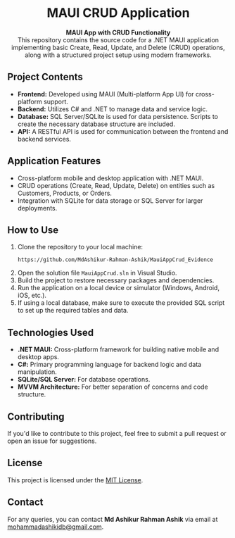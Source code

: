 <h1 align="center">MAUI CRUD Application</h1>

<p align="center">
  <b>MAUI App with CRUD Functionality</b><br>
  This repository contains the source code for a .NET MAUI application implementing basic Create, Read, Update, and Delete (CRUD) operations, along with a structured project setup using modern frameworks.
</p>

<h2>Project Contents</h2>
<ul>
  <li><strong>Frontend:</strong> Developed using MAUI (Multi-platform App UI) for cross-platform support.</li>
  <li><strong>Backend:</strong> Utilizes C# and .NET to manage data and service logic.</li>
  <li><strong>Database:</strong> SQL Server/SQLite is used for data persistence. Scripts to create the necessary database structure are included.</li>
  <li><strong>API:</strong> A RESTful API is used for communication between the frontend and backend services.</li>
</ul>

<h2>Application Features</h2>
<ul>
  <li>Cross-platform mobile and desktop application with .NET MAUI.</li>
  <li>CRUD operations (Create, Read, Update, Delete) on entities such as Customers, Products, or Orders.</li>
 
  <li>Integration with SQLite for data storage or SQL Server for larger deployments.</li>
</ul>

<h2>How to Use</h2>
<ol>
  <li>Clone the repository to your local machine:</li>
  <pre><code>https://github.com/MdAshikur-Rahman-Ashik/MauiAppCrud_Evidence</code></pre>

  <li>Open the solution file <code>MauiAppCrud.sln</code> in Visual Studio.</li>

  <li>Build the project to restore necessary packages and dependencies.</li>

  <li>Run the application on a local device or simulator (Windows, Android, iOS, etc.).</li>

  <li>If using a local database, make sure to execute the provided SQL script to set up the required tables and data.</li>
</ol>

<h2>Technologies Used</h2>
<ul>
  <li><strong>.NET MAUI:</strong> Cross-platform framework for building native mobile and desktop apps.</li>
  <li><strong>C#:</strong> Primary programming language for backend logic and data manipulation.</li>
  <li><strong>SQLite/SQL Server:</strong> For database operations.</li>
  <li><strong>MVVM Architecture:</strong> For better separation of concerns and code structure.</li>
</ul>



<h2>Contributing</h2>
<p>If you'd like to contribute to this project, feel free to submit a pull request or open an issue for suggestions.</p>

<h2>License</h2>
<p>This project is licensed under the <a href="https://opensource.org/licenses/MIT">MIT License</a>.</p>

<h2>Contact</h2>
<p>For any queries, you can contact <strong>Md Ashikur Rahman Ashik</strong> via email at <a href="mailto:mohammadashikidb@gmail.com">mohammadashikidb@gmail.com</a>.</p>

